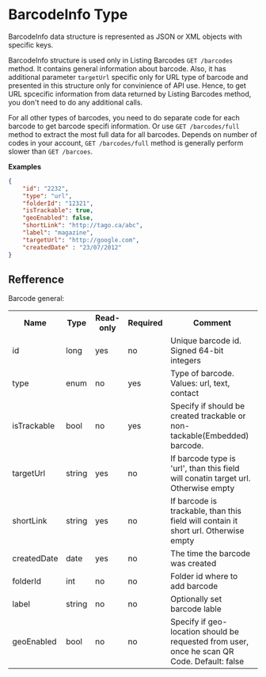 BarcodeInfo Type
========

BarcodeInfo data structure is represented as JSON or XML objects with specific keys. 

BarcodeInfo structure is used only in Listing Barcodes `GET /barcodes` method.
It contains general information about barcode. Also, it has additional parameter `targetUrl` specific only for URL type of barcode and presented in this structure only for convinience of API use. Hence, to get URL spcecific information from data returned by Listing Barcodes method, you don't need to do any additional calls. 

For all other types of barcodes, you need to do separate code for each barcode to get barcode specifi information. Or use `GET /barcodes/full` method to extract the most full data for all barcodes. Depends on number of codes in your account, `GET /barcodes/full` method is generally perform slower than `GET /barcoes`.

**Examples**

```json
{
    "id": "2232",
    "type": "url", 
    "folderId": "12321",
    "isTrackable": true,
    "geoEnabled": false,
    "shortLink": "http://tago.ca/abc",
    "label": "magazine",
    "targetUrl": "http://google.com",
    "createdDate" : "23/07/2012"
}
```

Refference
----


Barcode general:

<table>
    <tr>
      <th>Name</th>
      <th>Type</th>
      <th>Read-only</th>
      <th>Required</th>
      <th>Comment</th>
    </tr>
    <tr>
        <td>id</td>
        <td>long</td>
        <td>yes</td>
        <td>no</td>
        <td>Unique barcode id. Signed 64-bit integers</td>
    </tr>
    <tr>
        <td>type</td>
        <td>enum</td>
        <td>no</td>
        <td>yes</td>
        <td>Type of barcode. Values: url, text, contact</td>
    </tr>
    <tr>
        <td>isTrackable</td>
        <td>bool</td>
        <td>no</td>
        <td>yes</td>
        <td>Specify if should be created trackable or non-tackable(Embedded) barcode.</td>
    </tr>
    <tr>
        <td>targetUrl</td>
        <td>string</td>
        <td>yes</td>
        <td>no</td>
        <td>If barcode type is 'url', than this field will conatin target url. Otherwise empty</td>
    </tr>
    <tr>
        <td>shortLink</td>
        <td>string</td>
        <td>yes</td>
        <td>no</td>
        <td>If barcode is trackable, than this field will contain it short url. Otherwise empty</td>
    </tr>
    <tr>
        <td>createdDate</td>
        <td>date</td>
        <td>yes</td>
        <td>no</td>
        <td>The time the barcode was created</td>
    </tr>
    <tr>
        <td>folderId</td>
        <td>int</td>
        <td>no</td>
        <td>no</td>
        <td>Folder id where to add barcode</td>
    </tr>
    <tr>
        <td>label</td>
        <td>string</td>
        <td>no</td>
        <td>no</td>
        <td>Optionally set barcode lable</td>
    </tr>
    <tr>
        <td>geoEnabled</td>
        <td>bool</td>
        <td>no</td>
        <td>no</td>
        <td>Specify if geo-location should be requested from user, once he scan QR Code. Default: false</td>
    </tr>
</table>
<br />



